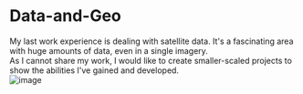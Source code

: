 # Data-and-Geo
My last work experience is dealing with satellite data. It's a fascinating area with huge amounts of data, even in a single imagery.<br>
As I cannot share my work, I would like to create smaller-scaled projects to show the abilities I've gained and developed.<br>
![image](https://github.com/user-attachments/assets/8ecf9a75-19bb-4308-b285-f3a57db922f0)

